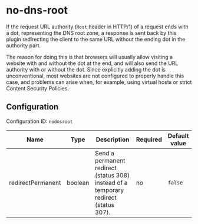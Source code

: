 # no-dns-root

If the request URL authority (`Host` header in HTTP/1) of a request ends with a dot, representing the DNS root zone, a response is sent back by this plugin redirecting the client to the same URL without the ending dot in the authority part.

The reason for doing this is that browsers will usually allow visiting a website with and without the dot at the end, and will also send the URL authority with or without the dot. Since explicitly adding the dot is unconventional, most websites are not configured to properly handle this case, and problems can arise when, for example, using virtual hosts or strict Content Security Policies.


## Configuration

Configuration ID: `nodnsroot`

| Name | Type | Description | Required | Default value |
| --- | --- | --- | --- | --- |
| redirectPermanent | boolean | Send a permanent redirect (status 308) instead of a temporary redirect (status 307). | no | `false` |

